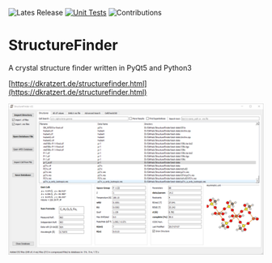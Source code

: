 ![Lates Release](https://img.shields.io/github/v/tag/dkratzert/StructureFinder?label=Latest%20Release)
[![Unit Tests](https://github.com/dkratzert/StructureFinder/actions/workflows/python-app_windows.yml/badge.svg?branch=master)](https://github.com/dkratzert/StructureFinder/actions/workflows/python-app_windows.yml)
![Contributions](https://img.shields.io/badge/contributions-welcome-blue)

# StructureFinder
A crystal structure finder written in PyQt5 and Python3

[https://dkratzert.de/structurefinder.html](https://dkratzert.de/structurefinder.html)

![Program Window](https://github.com/dkratzert/StructureFinder/blob/master/icons/main_window.png?raw=true)
